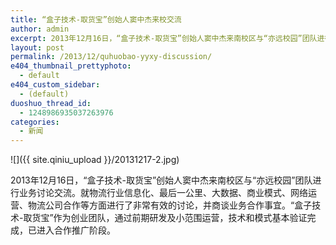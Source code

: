 ```yaml
---
title: “盒子技术-取货宝”创始人窦中杰来校交流
author: admin
excerpt: 2013年12月16日，“盒子技术-取货宝”创始人窦中杰来南校区与“亦远校园”团队进行业务讨论交流。
layout: post
permalink: /2013/12/quhuobao-yyxy-discussion/
e404_thumbnail_prettyphoto:
  - default
e404_custom_sidebar:
  - (default)
duoshuo_thread_id:
  - 1248986935037263976
categories:
  - 新闻
---
```


![]({{ site.qiniu_upload }}/20131217-2.jpg)

2013年12月16日，“盒子技术-取货宝”创始人窦中杰来南校区与“亦远校园”团队进行业务讨论交流。就物流行业信息化、最后一公里、大数据、商业模式、网络运营、物流公司合作等方面进行了非常有效的讨论，并商谈业务合作事宜。“盒子技术-取货宝”作为创业团队，通过前期研发及小范围运营，技术和模式基本验证完成，已进入合作推广阶段。